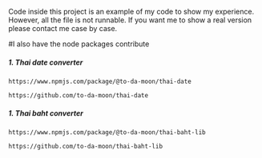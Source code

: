 Code inside this project is an example of my code to show my experience. However, all the file is not runnable.
If you want me to show a real version please contact me case by case.

#I also have the node packages contribute

##### **1. Thai date converter**
```
https://www.npmjs.com/package/@to-da-moon/thai-date

https://github.com/to-da-moon/thai-date
```
##### **1. Thai baht converter**
```
https://www.npmjs.com/package/@to-da-moon/thai-baht-lib

https://github.com/to-da-moon/thai-baht-lib
```
